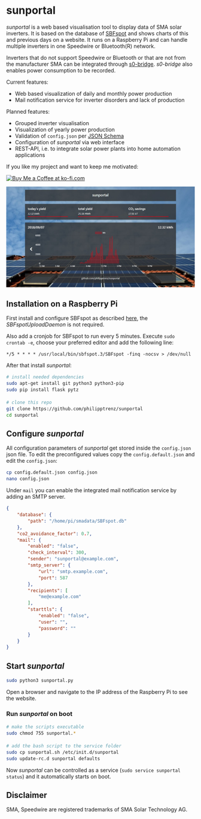 # sunportal

_sunportal_ is a web based visualisation tool to display data of SMA solar inverters. It is based on the database of [SBFspot](https://github.com/SBFspot/SBFspot) and shows charts of this and previous days on a website. It runs on a Raspberry Pi and can handle multiple inverters in one Speedwire or Bluetooth(R) network.

Inverters that do not support Speedwire or Bluetooth or that are not from the manufacturer SMA can be integrated through [s0-bridge](https://github.com/philipptrenz/s0-bridge). _s0-bridge_ also enables power consumption to be recorded.


Current features:

* Web based visualization of daily and monthly power production
* Mail notification service for inverter disorders and lack of production

Planned features:

* Grouped inverter visualisation
* Visualization of yearly power production
* Validation of `config.json` per [JSON Schema](https://json-schema.org/)
* Configuration of _sunportal_ via web interface
* REST-API, i.e. to integrate solar power plants into home automation applications

If you like my project and want to keep me motivated:

<a href='https://ko-fi.com/U7U6COXD' target='_blank'><img height='36' style='border:0px;height:36px;' src='https://az743702.vo.msecnd.net/cdn/kofi2.png?v=0' border='0' alt='Buy Me a Coffee at ko-fi.com' /></a>

![sunportal example image](/static/img/sunportal.jpg?raw=true)

## Installation on a Raspberry Pi

First install and configure SBFspot as described [here](https://github.com/SBFspot/SBFspot/wiki/Installation-Linux-SQLite#sbfspot-with-sqlite), the _SBFspotUploadDaemon_ is not required. 

Also add a cronjob for SBFspot to run every 5 minutes. Execute `sudo crontab -e`, choose your preferred editor and add the following line:

```
*/5 * * * * /usr/local/bin/sbfspot.3/SBFspot -finq -nocsv > /dev/null
```

After that install _sunportal_:

```bash
# install needed dependencies
sudo apt-get install git python3 python3-pip 
sudo pip install flask pytz

# clone this repo
git clone https://github.com/philipptrenz/sunportal
cd sunportal
```

## Configure _sunportal_

All configuration parameters of _sunportal_ get stored inside the `config.json` json file. To edit the preconfigured values copy the `config.default.json` and edit the `config.json`:

```bash
cp config.default.json config.json
nano config.json
```

Under `mail` you can enable the integrated mail notification service by adding an SMTP server.

```json
{
	"database": {
		"path": "/home/pi/smadata/SBFspot.db"
	},
	"co2_avoidance_factor": 0.7,       
	"mail": {
		"enabled": "false",
		"check_interval": 300,         
		"sender": "sunportal@example.com",
		"smtp_server": {
			"url": "smtp.example.com",
			"port": 587
		},
		"recipients": [
			"me@example.com"
		],
		"starttls": {
			"enabled": "false",
			"user": "",
			"password": ""
		}
	}
}
```

## Start _sunportal_

```bash
sudo python3 sunportal.py
```

Open a browser and navigate to the IP address of the Raspberry Pi to see the website.

### Run _sunportal_ on boot

```bash
# make the scripts executable
sudo chmod 755 sunportal.*

# add the bash script to the service folder
sudo cp sunportal.sh /etc/init.d/sunportal
sudo update-rc.d sunportal defaults

```

Now _sunportal_ can be controlled as a service (`sudo service sunportal status`) and it automatically starts on boot.

## Disclaimer

SMA, Speedwire are registered trademarks of SMA Solar Technology AG.
